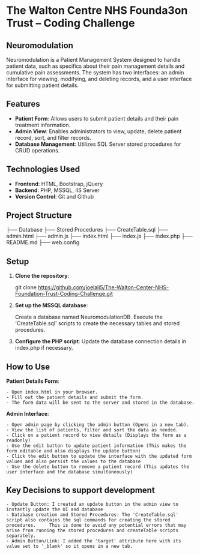 # The Walton Centre NHS Founda3on Trust – Coding Challenge
## Neuromodulation

Neuromodulation is a Patient Management System designed to handle patient data, such as specifics about their pain management details and cumulative pain assessments. The system has two interfaces: an admin interface for viewing, modifying, and deleting records, and a user interface for submitting patient details.

## Features

- **Patient Form**: Allows users to submit patient details and their pain treatment information.
- **Admin View**: Enables administrators to view, update, delete patient record, sort, and filter records.
- **Database Management**: Utilizes SQL Server stored procedures for CRUD operations.

## Technologies Used

- **Frontend**: HTML, Bootstrap, jQuery
- **Backend**: PHP, MSSQL, IIS Server
- **Version Control**: Git and Github

## Project Structure

├── Database
    ├── Stored Procedures
    ├── CreateTable.sql
├── admin.html
├── admin.js 
├── index.html
├── index.js 
├── index.php
├── README.md
├── web.config

## Setup

1. **Clone the repository**:

   git clone https://github.com/joelali5/The-Walton-Center-NHS-Foundation-Trust-Coding-Challenge.git

2. **Set up the MSSQL database**:

    Create a database named NeuromodulationDB.
    Execute the 'CreateTable.sql' scripts to create the necessary tables and stored procedures.

3. **Configure the PHP script**:
    Update the database connection details in index.php if necessary.


## How to Use

**Patient Details Form**:

    - Open index.html in your browser.
    - Fill out the patient details and submit the form.
    - The form data will be sent to the server and stored in the database.

**Admin Interface**:

    - Open admin page by clicking the admin button (Opens in a new tab).
    - View the list of patients, filter and sort the data as needed.
    - Click on a patient record to view details (Displays the form as a readonly)
    - Use the edit button to update patient information (This makes the form editable and also displays the update button)
    - Click the edit button to update the interface with the updated form values and also persist the values to the database
    - Use the delete button to remove a patient record (This updates the user interface and the database simultaneously)


## Key Decisions to support development
    - Update Button: I created an update button in the admin view to instantly update the UI and database
    - Database creation and Stored Procedures: The 'CreateTable.sql' script also contains the sql commands for creating the stored procedures.     This is done to avoid any potential errors that may arise from running the stored procedures and createTable scripts separately.
    - Admin Button/Link: I added the 'target' attribute here with its value set to '_blank' so it opens in a new tab. 
